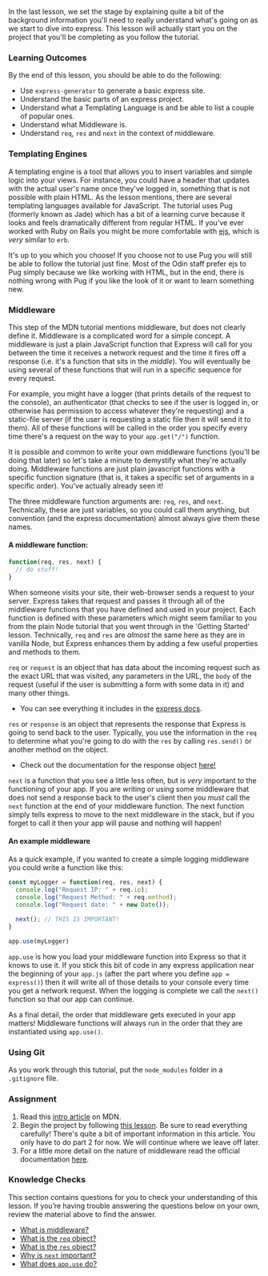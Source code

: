 In the last lesson, we set the stage by explaining quite a bit of the background information you'll need to really understand what's going on as we start to dive into express. This lesson will actually start you on the project that you'll be completing as you follow the tutorial.

### Learning Outcomes
By the end of this lesson, you should be able to do the following:

 - Use `express-generator` to generate a basic express site.
 - Understand the basic parts of an express project.
 - Understand what a Templating Language is and be able to list a couple of popular ones.
 - Understand what Middleware is.
 - Understand `req`, `res` and `next` in the context of middleware.

### Templating Engines

A templating engine is a tool that allows you to insert variables and simple logic into your views. For instance, you could have a header that updates with the actual user's name once they've logged in, something that is not possible with plain HTML. As the lesson mentions, there are several templating languages available for JavaScript.  The tutorial uses Pug (formerly known as Jade) which has a bit of a learning curve because it looks and feels dramatically different from regular HTML. If you've ever worked with Ruby on Rails you might be more comfortable with [ejs](https://ejs.co), which is _very_ similar to `erb`.

It's up to you which you choose! If you choose not to use Pug you will still be able to follow the tutorial just fine. Most of the Odin staff prefer ejs to Pug simply because we like working with HTML, but in the end, there is nothing wrong with Pug if you like the look of it or want to learn something new.

### Middleware

This step of the MDN tutorial mentions middleware, but does not clearly define it. Middleware is a complicated word for a simple concept. <span id='middleware'>A middleware is just a plain JavaScript function that Express will call for you between the time it receives a network request and the time it fires off a response (i.e. it's a function that sits in the _middle_)</span>. You will eventually be using several of these functions that will run in a specific sequence for every request. 

For example, you might have a logger (that prints details of the request to the console), an authenticator (that checks to see if the user is logged in, or otherwise has permission to access whatever they're requesting) and a static-file server (if the user is requesting a static file then it will send it to them). All of these functions will be called in the order you specify every time there's a request on the way to your `app.get("/")` function.

It is possible and common to write your own middleware functions (you'll be doing that later) so let's take a minute to demystify what they're actually doing. Middleware functions are just plain javascript functions with a specific function signature (that is, it takes a specific set of arguments in a specific order). You've actually already seen it! 

The three middleware function arguments are: `req`, `res`, and `next`. Technically, these are just variables, so you could call them anything, but convention (and the express documentation) almost always give them these names.

#### A middleware function:

~~~javascript
function(req, res, next) {
  // do stuff!
}
~~~

When someone visits your site, their web-browser sends a request to your server. Express takes that request and passes it through all of the middleware functions that you have defined and used in your project.  Each function is defined with these parameters which might seem familiar to you from the plain Node tutorial that you went through in the 'Getting Started' lesson.  Technically, `req` and `res` are _almost_ the same here as they are in vanilla Node, but Express enhances them by adding a few useful properties and methods to them.
 
 <span id='req'>`req`</span> or `request` is an object that has data about the incoming request such as the exact URL that was visited, any parameters in the URL, the `body` of the request (useful if the user is submitting a form with some data in it) and many other things.

 - You can see everything it includes in the [express docs](https://expressjs.com/en/4x/api.html#req).

 <span id='res'>`res`</span> or `response` is an object that represents the response that Express is going to send back to the user. Typically, you use the information in the `req` to determine what you're going to do with the `res` by calling `res.send()` or another method on the object.

 - Check out the documentation for the response object [here!](https://expressjs.com/en/4x/api.html#res)

<span id='next'>`next`</span> is a function that you see a little less often, but is _very_ important to the functioning of your app. If you are writing or using some middleware that does not send a response back to the user's client then you _must_ call the `next` function at the end of your middleware function.  The next function simply tells express to move to the next middleware in the stack, but if you forget to call it then your app will pause and nothing will happen!

#### An example middleware

As a quick example, if you wanted to create a simple logging middleware you could write a function like this:

~~~javascript
const myLogger = function(req, res, next) {
  console.log("Request IP: " + req.ip);
  console.log("Request Method: " + req.method);
  console.log("Request date: " + new Date());
  
  next(); // THIS IS IMPORTANT!
}

app.use(myLogger)
~~~

<span id='app-use'>`app.use` is how you load your middleware function into Express so that it knows to use it</span>. If you stick this bit of code in any express application near the beginning of your `app.js` (after the part where you define `app = express()`) then it will write all of those details to your console every time you get a network request. When the logging is complete we call the `next()` function so that our app can continue.

As a final detail, the order that middleware gets executed in your app matters!  Middleware functions will always run in the order that they are instantiated using `app.use()`.

### Using Git

As you work through this tutorial, put the `node_modules` folder in a `.gitignore` file.

### Assignment

<div class="lesson-content__panel" markdown="1">

1. Read this [intro article](https://developer.mozilla.org/en-US/docs/Learn/Server-side/Express_Nodejs/Tutorial_local_library_website) on MDN.
2. Begin the project by following [this lesson](https://developer.mozilla.org/en-US/docs/Learn/Server-side/Express_Nodejs/skeleton_website).  Be sure to read everything carefully! There's quite a bit of important information in this article. You only have to do part 2 for now. We will continue where we leave off later.
3. For a little more detail on the nature of middleware read the official documentation [here](http://expressjs.com/en/guide/using-middleware.html).
</div>

### Knowledge Checks 
This section contains questions for you to check your understanding of this lesson. If you’re having trouble answering the questions below on your own, review the material above to find the answer.

- <a class='knowledge-check-link' href='#middleware'>What is middleware?</a>
- <a class='knowledge-check-link' href='#req'>What is the `req` object?</a>
- <a class='knowledge-check-link' href='#res'>What is the `res` object?</a>
- <a class='knowledge-check-link' href='#next'>Why is `next` important?</a>
- <a class='knowledge-check-link' href='#app-use'>What does `app.use` do?</a>

